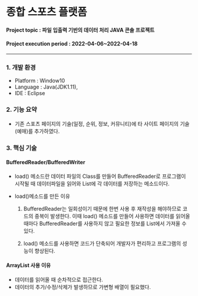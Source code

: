 # 종합 스포츠 플랫폼
#### Project topic : 파일 입출력 기반의 데이터 처리 JAVA 콘솔 프로젝트
#### Project execution period : 2022-04-06~2022-04-18
-----------------------
### 1. 개발 환경
-	Platform : Window10
-	Language : Java(JDK1.11),
-	IDE : Eclipse
### 2. 기능 요약
-	기존 스포츠 페이지의 기술(일정, 순위, 정보, 커뮤니티)에 타 사이트 페이지의 기술(예매)를 추가하였다.
### 3. 핵심 기술
#### BufferedReader/BufferedWriter
- load() 메소드란 데이터 파일의 Class를 만들어 BufferedReader로 프로그램이 시작될 때 데이터파일을 읽어와 List<Class>에 각 데이터를 저장하는 메소드이다.
- load()메소드를 만든 이유
  
  1.	BufferedReader는 일회성이기 때문에 한번 사용 후 재작성을 해야하므로 코드의 중복이 발생한다. 이때 load() 메소드를 만들어 사용하면 데이터를 읽어올 때마다 BufferedReader를 사용하지 않고 필요한 정보를 List에서 가져올 수 있다.
  
  2.	load() 메소드를 사용하면 코드가 단축되어 개발자가 편리하고 프로그램의 성능이 향상된다.

#### ArrayList 사용 이유
- 데이터를 읽어올 때 순차적으로 접근한다. 
-	데이터의 추가/수정/삭제가 발생하므로 가변형 배열이 필요했다.
